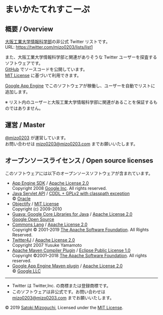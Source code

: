 # まいかたてれすこーぷ

## 概要 / Overview

[大阪工業大学情報科学部](https://www.oit.ac.jp/is/)の非公式 Twitter リストです。  
URL: https://twitter.com/mizo0203/lists/list1

また、大阪工業大学情報科学部と関連がありそうな Twitter ユーザーを探査するソフトウェアです。  
[GitHub](https://github.com/mizo0203/maikata-telescope-bot) でソースコードを公開しています。  
[MIT License](https://github.com/mizo0203/maikata-telescope-bot/blob/master/LICENSE) に基づいて利用できます。

[Google App Engine](https://cloud.google.com/appengine/) でこのソフトウェアが稼働し、ユーザーを自動でリストに追加します。

※ リスト内のユーザーと大阪工業大学情報科学部に関連があることを保証するものではありません。

## 運営 / Master

[@mizo0203](https://twitter.com/mizo0203) が運営しています。  
お問い合わせは <mizo0203@mizo0203.com> までお願いいたします。

## オープンソースライセンス / Open source licenses

このソフトウェアには以下のオープンソースソフトウェアが含まれています。

* [App Engine SDK](https://cloud.google.com/appengine/downloads) / [Apache License 2.0](http://www.apache.org/licenses/LICENSE-2.0)  
Copyright 2008 [Google Inc](https://www.google.com/). All rights reserved.
* [Java Servlet API](https://javaee.github.io/servlet-spec/) / [CDDL + GPLv2 with classpath exception](https://oss.oracle.com/licenses/CDDL+GPL-1.1)  
  © [Oracle](https://www.oracle.com/legal/copyright.html)
* [Objectify](https://github.com/objectify/objectify) / [MIT License](https://github.com/objectify/objectify/blob/master/license.txt)  
  Copyright (c) 2009-2010
* [Guava: Google Core Libraries for Java](https://github.com/google/guava) / [Apache License 2.0](https://github.com/google/guava/blob/master/COPYING)  
  [Google Open Source](https://opensource.google.com)
* [Commons Lang](http://commons.apache.org/proper/commons-lang/) / [Apache License 2.0](http://www.apache.org/licenses/)  
  Copyright © 2001-2019 [The Apache Software Foundation](https://www.apache.org/). All Rights Reserved.
* [Twitter4J](http://twitter4j.org/) / [Apache License 2.0](http://twitter4j.org/)  
  Copyright 2007 Yusuke Yamamoto
* [Apache Maven Compiler Plugin](https://maven.apache.org/plugins/maven-compiler-plugin/) / [Eclipse Public License 1.0](http://www.apache.org/licenses/)  
  Copyright ©2001–2018 [The Apache Software Foundation](https://www.apache.org/). All rights reserved.
* [Google App Engine Maven plugin](https://github.com/GoogleCloudPlatform/app-maven-plugin) / [Apache License 2.0](https://github.com/GoogleCloudPlatform/app-maven-plugin/blob/master/LICENSE)  
  © [Google LLC](https://www.google.com/)

---

* Twitter は Twitter,Inc. の商標または登録商標です。
* このソフトウェアは非公式です。お問い合わせは <mizo0203@mizo0203.com> までお願いいたします。

© 2019 [Satoki Mizoguchi](https://github.com/mizo0203), Licensed under the [MIT License](https://github.com/mizo0203/maikata-telescope-bot/blob/master/LICENSE).
